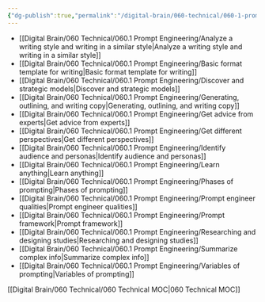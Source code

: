 ```yaml
---
{"dg-publish":true,"permalink":"/digital-brain/060-technical/060-1-prompt-engineering/060-1-prompt-engineering-moc/"}
---
```


- [[Digital Brain/060 Technical/060.1 Prompt Engineering/Analyze a writing style and writing in a similar style\|Analyze a writing style and writing in a similar style]]
- [[Digital Brain/060 Technical/060.1 Prompt Engineering/Basic format template for writing\|Basic format template for writing]]
- [[Digital Brain/060 Technical/060.1 Prompt Engineering/Discover and strategic models\|Discover and strategic models]]
- [[Digital Brain/060 Technical/060.1 Prompt Engineering/Generating, outlining, and writing copy\|Generating, outlining, and writing copy]]
- [[Digital Brain/060 Technical/060.1 Prompt Engineering/Get advice from experts\|Get advice from experts]]
- [[Digital Brain/060 Technical/060.1 Prompt Engineering/Get different perspectives\|Get different perspectives]]
- [[Digital Brain/060 Technical/060.1 Prompt Engineering/Identify audience and personas\|Identify audience and personas]]
- [[Digital Brain/060 Technical/060.1 Prompt Engineering/Learn anything\|Learn anything]]
- [[Digital Brain/060 Technical/060.1 Prompt Engineering/Phases of prompting\|Phases of prompting]]
- [[Digital Brain/060 Technical/060.1 Prompt Engineering/Prompt engineer qualities\|Prompt engineer qualities]]
- [[Digital Brain/060 Technical/060.1 Prompt Engineering/Prompt framework\|Prompt framework]]
- [[Digital Brain/060 Technical/060.1 Prompt Engineering/Researching and designing studies\|Researching and designing studies]]
- [[Digital Brain/060 Technical/060.1 Prompt Engineering/Summarize complex info\|Summarize complex info]]
- [[Digital Brain/060 Technical/060.1 Prompt Engineering/Variables of prompting\|Variables of prompting]]

[[Digital Brain/060 Technical/060 Technical MOC\|060 Technical MOC]]